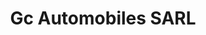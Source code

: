 ---
title: "Gc Automobiles SARL"
url: /chaniers/gc-automobiles-sarl/
shop: réparation de voitures
---